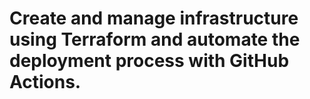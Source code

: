 # Create and manage infrastructure using Terraform and automate the deployment process with GitHub Actions.

